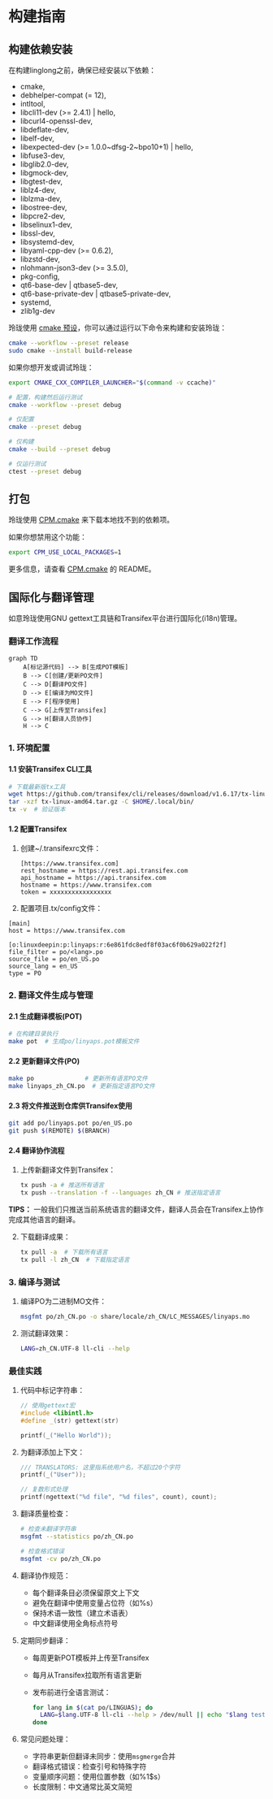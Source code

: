 # 构建指南

## 构建依赖安装

在构建linglong之前，确保已经安装以下依赖：

- cmake,
- debhelper-compat (= 12),
- intltool,
- libcli11-dev (>= 2.4.1) | hello,
- libcurl4-openssl-dev,
- libdeflate-dev,
- libelf-dev,
- libexpected-dev (>= 1.0.0~dfsg-2~bpo10+1) | hello,
- libfuse3-dev,
- libglib2.0-dev,
- libgmock-dev,
- libgtest-dev,
- liblz4-dev,
- liblzma-dev,
- libostree-dev,
- libpcre2-dev,
- libselinux1-dev,
- libssl-dev,
- libsystemd-dev,
- libyaml-cpp-dev (>= 0.6.2),
- libzstd-dev,
- nlohmann-json3-dev (>= 3.5.0),
- pkg-config,
- qt6-base-dev | qtbase5-dev,
- qt6-base-private-dev | qtbase5-private-dev,
- systemd,
- zlib1g-dev

玲珑使用 [cmake 预设]，你可以通过运行以下命令来构建和安装玲珑：

```bash
cmake --workflow --preset release
sudo cmake --install build-release
```

如果你想开发或调试玲珑：

```bash
export CMAKE_CXX_COMPILER_LAUNCHER="$(command -v ccache)"

# 配置，构建然后运行测试
cmake --workflow --preset debug

# 仅配置
cmake --preset debug

# 仅构建
cmake --build --preset debug

# 仅运行测试
ctest --preset debug
```

[cmake 预设]: https://cmake.org/cmake/help/latest/manual/cmake-presets.7.html

## 打包

玲珑使用 [CPM.cmake] 来下载本地找不到的依赖项。

如果你想禁用这个功能：

```bash
export CPM_USE_LOCAL_PACKAGES=1
```

更多信息，请查看 [CPM.cmake] 的 README。

[CPM.cmake]: https://github.com/cpm-cmake/CPM.cmake

## 国际化与翻译管理

如意玲珑使用GNU gettext工具链和Transifex平台进行国际化(i18n)管理。

### 翻译工作流程

```mermaid
graph TD
    A[标记源代码] --> B[生成POT模板]
    B --> C[创建/更新PO文件]
    C --> D[翻译PO文件]
    D --> E[编译为MO文件]
    E --> F[程序使用]
    C --> G[上传至Transifex]
    G --> H[翻译人员协作]
    H --> C
```

### 1. 环境配置

#### 1.1 安装Transifex CLI工具

```bash
# 下载最新版tx工具
wget https://github.com/transifex/cli/releases/download/v1.6.17/tx-linux-amd64.tar.gz
tar -xzf tx-linux-amd64.tar.gz -C $HOME/.local/bin/
tx -v  # 验证版本
```

#### 1.2 配置Transifex

1. 创建~/.transifexrc文件：

   ```plaintext
   [https://www.transifex.com]
   rest_hostname = https://rest.api.transifex.com
   api_hostname = https://api.transifex.com
   hostname = https://www.transifex.com
   token = xxxxxxxxxxxxxxxxx
   ```

2. 配置项目.tx/config文件：

```plaintext
[main]
host = https://www.transifex.com

[o:linuxdeepin:p:linyaps:r:6e861fdc8edf8f03ac6f0b629a022f2f]
file_filter = po/<lang>.po
source_file = po/en_US.po
source_lang = en_US
type = PO
```

### 2. 翻译文件生成与管理

#### 2.1 生成翻译模板(POT)

```bash
# 在构建目录执行
make pot  # 生成po/linyaps.pot模板文件
```

#### 2.2 更新翻译文件(PO)

```bash
make po              # 更新所有语言PO文件
make linyaps_zh_CN.po  # 更新指定语言PO文件
```

#### 2.3 将文件推送到仓库供Transifex使用

```bash
git add po/linyaps.pot po/en_US.po
git push $(REMOTE) $(BRANCH)
```

#### 2.4 翻译协作流程

1. 上传新翻译文件到Transifex：

   ```bash
   tx push -a # 推送所有语言
   tx push --translation -f --languages zh_CN # 推送指定语言
   ```

**TIPS：** 一般我们只推送当前系统语言的翻译文件，翻译人员会在Transifex上协作完成其他语言的翻译。

2. 下载翻译成果：

   ```bash
   tx pull -a  # 下载所有语言
   tx pull -l zh_CN  # 下载指定语言
   ```

### 3. 编译与测试

1. 编译PO为二进制MO文件：

   ```bash
   msgfmt po/zh_CN.po -o share/locale/zh_CN/LC_MESSAGES/linyaps.mo
   ```

2. 测试翻译效果：

   ```bash
   LANG=zh_CN.UTF-8 ll-cli --help
   ```

### 最佳实践

1. 代码中标记字符串：

   ```cpp
   // 使用gettext宏
   #include <libintl.h>
   #define _(str) gettext(str)

   printf(_("Hello World"));
   ```

2. 为翻译添加上下文：

   ```cpp
   /// TRANSLATORS: 这里指系统用户名，不超过20个字符
   printf(_("User"));

   // 复数形式处理
   printf(ngettext("%d file", "%d files", count), count);
   ```

3. 翻译质量检查：

   ```bash
   # 检查未翻译字符串
   msgfmt --statistics po/zh_CN.po

   # 检查格式错误
   msgfmt -cv po/zh_CN.po
   ```

4. 翻译协作规范：
   - 每个翻译条目必须保留原文上下文
   - 避免在翻译中使用变量占位符（如%s）
   - 保持术语一致性（建立术语表）
   - 中文翻译使用全角标点符号

5. 定期同步翻译：
   - 每周更新POT模板并上传至Transifex
   - 每月从Transifex拉取所有语言更新
   - 发布前进行全语言测试：

     ```bash
     for lang in $(cat po/LINGUAS); do
       LANG=$lang.UTF-8 ll-cli --help > /dev/null || echo "$lang test failed"
     done
     ```

6. 常见问题处理：
   - 字符串更新但翻译未同步：使用`msgmerge`合并
   - 翻译格式错误：检查引号和特殊字符
   - 变量顺序问题：使用位置参数（如%1$s）
   - 长度限制：中文通常比英文简短
